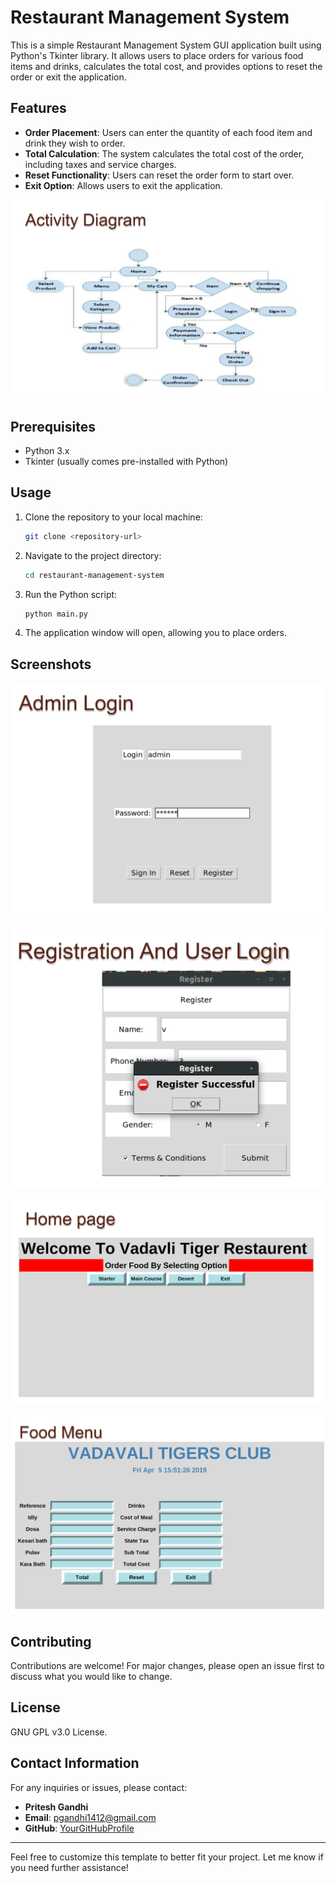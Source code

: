 # Restaurant Management System

This is a simple Restaurant Management System GUI application built using Python's Tkinter library. It allows users to place orders for various food items and drinks, calculates the total cost, and provides options to reset the order or exit the application.

## Features

- **Order Placement**: Users can enter the quantity of each food item and drink they wish to order.
- **Total Calculation**: The system calculates the total cost of the order, including taxes and service charges.
- **Reset Functionality**: Users can reset the order form to start over.
- **Exit Option**: Allows users to exit the application.

![Alt Text](screenshots/Activity.png)

## Prerequisites

- Python 3.x
- Tkinter (usually comes pre-installed with Python)

## Usage

1. Clone the repository to your local machine:

    ```bash
    git clone <repository-url>
    ```

2. Navigate to the project directory:

    ```bash
    cd restaurant-management-system
    ```

3. Run the Python script:

    ```bash
    python main.py
    ```

4. The application window will open, allowing you to place orders.

## Screenshots

![Alt Text](screenshots/Admin_Login.png)

![Alt Text](screenshots/Registration.png)

![Alt Text](screenshots/Homepage.png)

![Alt Text](screenshots/Food_Menu.png)

## Contributing

Contributions are welcome! For major changes, please open an issue first to discuss what you would like to change.

## License

GNU GPL v3.0 License.

## Contact Information

For any inquiries or issues, please contact:
- **Pritesh Gandhi**
- **Email**: pgandhi1412@gmail.com
- **GitHub**: [YourGitHubProfile](https://github.com/Devil-Code)

---

Feel free to customize this template to better fit your project. Let me know if you need further assistance!
